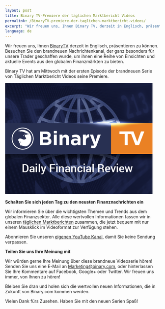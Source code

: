 ```yaml
---
layout: post
title: Binary TV-Premiere der täglichen Marktbericht Videos
permalink: /BinaryTV-premiere-der-taglichen-marktbericht-videos/
excerpt: "Wir freuen uns, Ihnen Binary TV, derzeit in Englisch, präsentieren zu können. Besuchen Sie den brandneuen Nachrichtenkanal, der ganz besonders für unsere Trader geschaffen wurde,..."
language: de 
---
```



Wir freuen uns, Ihnen [BinaryTV](https://www.binary.com/?l=DE&utm_source=blog&utm_medium=social&utm_content=DE&utm_campaign=whatsnew) derzeit in Englisch, präsentieren zu können. Besuchen Sie den brandneuen Nachrichtenkanal, der ganz besonders für unsere Trader geschaffen wurde, um ihnen eine Reihe von Einsichten und aktuelle Events aus den globalen Finanzmärkten zu bieten.


Binary TV hat am Mittwoch mit der ersten Episode der brandneuen Serie von Täglichen Marktbericht Videos seine Premiere.

![](/images/binarytv-thumbnail-img-.jpg)


**Schalten Sie sich jeden Tag zu den neusten Finanznachrichten ein**


Wir informieren Sie über die wichtigsten Themen und Trends aus dem globalen Finanzsektor. Alle diese wertvollen Informationen fassen wir in unseren [täglichen Marktberichten](https://blog.binary.com/de/binary-tv/?utm_source=blog&utm_medium=social&utm_content=EN&utm_campaign=BinaryTV) zusammen, die jetzt bequem mit nur einem Mausklick im Videoformat zur Verfügung stehen.

Abonnieren Sie unseren [eigenen YouTube Kanal](https://www.youtube.com/playlist?list=PLVJJAiu3lRjYz1XO_yoyIRxgz5zBlQc-g), damit Sie keine Sendung verpassen.
<br>


**Teilen Sie uns Ihre Meinung mit**

Wir würden gerne Ihre Meinung über diese brandneue Videoserie hören!  Senden Sie uns eine E-Mail an [Marketing@binary.com](mailto:marketing@binary.com), oder hinterlassen Sie Ihre Kommentare auf Facebook, Google+ oder Twitter.  Wir freuen uns immer, von Ihnen zu hören!  

Bleiben Sie dran und holen sich die wertvollen neuen Informationen, die in Zukunft von Binary.com kommen werden.

Vielen Dank fürs Zusehen. Haben Sie mit den neuen Serien Spaß!
